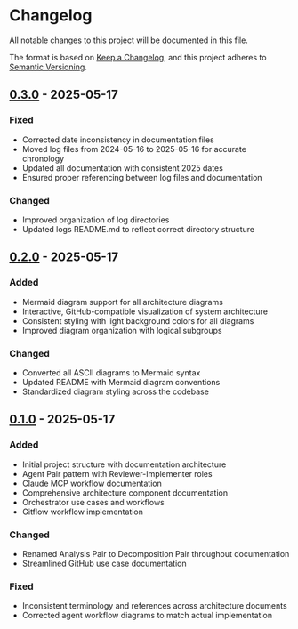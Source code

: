 # Changelog

All notable changes to this project will be documented in this file.

The format is based on [Keep a Changelog](https://keepachangelog.com/en/1.0.0/),
and this project adheres to [Semantic Versioning](https://semver.org/spec/v2.0.0.html).

## [0.3.0] - 2025-05-17

### Fixed
- Corrected date inconsistency in documentation files
- Moved log files from 2024-05-16 to 2025-05-16 for accurate chronology  
- Updated all documentation with consistent 2025 dates
- Ensured proper referencing between log files and documentation

### Changed
- Improved organization of log directories
- Updated logs README.md to reflect correct directory structure

## [0.2.0] - 2025-05-17

### Added
- Mermaid diagram support for all architecture diagrams
- Interactive, GitHub-compatible visualization of system architecture
- Consistent styling with light background colors for all diagrams
- Improved diagram organization with logical subgroups

### Changed
- Converted all ASCII diagrams to Mermaid syntax
- Updated README with Mermaid diagram conventions
- Standardized diagram styling across the codebase

## [0.1.0] - 2025-05-17

### Added
- Initial project structure with documentation architecture
- Agent Pair pattern with Reviewer-Implementer roles
- Claude MCP workflow documentation
- Comprehensive architecture component documentation
- Orchestrator use cases and workflows
- Gitflow workflow implementation

### Changed
- Renamed Analysis Pair to Decomposition Pair throughout documentation
- Streamlined GitHub use case documentation

### Fixed
- Inconsistent terminology and references across architecture documents
- Corrected agent workflow diagrams to match actual implementation

[0.3.0]: https://github.com/o2alexanderfedin/ai-assistant-project/releases/tag/0.3.0
[0.2.0]: https://github.com/o2alexanderfedin/ai-assistant-project/releases/tag/0.2.0
[0.1.0]: https://github.com/o2alexanderfedin/ai-assistant-project/releases/tag/0.1.0